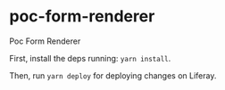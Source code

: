 # poc-form-renderer

Poc Form Renderer

First, install the deps running: `yarn install`.

Then, run `yarn deploy` for deploying changes on Liferay.
